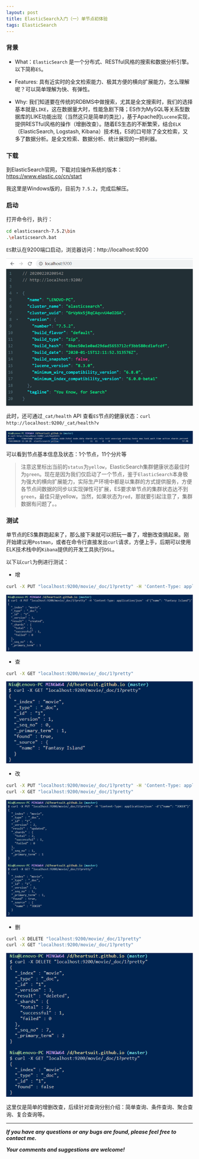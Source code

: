 ```yaml
---
layout: post
title: ElasticSearch入门（一）单节点初体验
tags: ElasticSearch
---
```


### 背景

- What：`ElasticSearch` 是一个分布式、RESTful风格的搜索和数据分析引擎。以下简称`ES`。

- Features: 具有近实时的全文检索能力、极其方便的横向扩展能力，怎么理解呢？可以简单理解为快、有弹性。

- Why: 我们知道要在传统的RDBMS中做搜索，尤其是全文搜索时，我们的选择基本就是`LIKE`，这在数据量大时，性能急剧下降；ES作为MySQL等关系型数据库的LIKE功能出现（当然这只是简单的类比），基于Apache的`Lucene`实现，提供RESTful风格的操作（增删改查）。随着ES生态的不断繁荣，结合`ELK`（ElasticSearch, Logstash, Kibana）技术栈，ES的口号除了全文检索，又多了数据分析。是全文检索、数据分析、统计展现的一把利器。


### 下载

到ElasticSearch官网，下载对应操作系统的版本：https://www.elastic.co/cn/start

我这里是Windows版的，目前为 `7.5.2`，完成后解压。

### 启动

打开命令行，执行：

``` bash
cd elasticsearch-7.5.2\bin
.\elasticsearch.bat
```

`ES`默认在9200端口启动，浏览器访问：http://localhost:9200

![2020-02-20-ElasticSearch-Startup.jpg](https://github.com/heartsuit/heartsuit.github.io/raw/master/pictures/2020-02-20-ElasticSearch-Startup.jpg)

此时，还可通过`_cat/health` API 查看`ES`节点的健康状态：`curl http://localhost:9200/_cat/health?v`

![2020-02-20-ElasticSearch-Health.jpg](https://github.com/heartsuit/heartsuit.github.io/raw/master/pictures/2020-02-20-ElasticSearch-Health.jpg)

可以看到节点基本信息及状态：1个节点，11个分片等

> 注意这里标出当前的`status`为`yellow`，ElasticSearch集群健康状态最佳时为`green`。现在是因为我们仅启动了一个节点，鉴于`ElasticSearch`本身极为强大的横向扩展能力，实际生产环境中都是以集群的方式提供服务，方便各节点间数据的同步以实现弹性可扩展，ES要求单节点的集群状态达不到`green`，最佳只是yellow。当然，如果状态为`red`，那就要引起注意了，集群数据有问题了。。

### 测试

单节点的ES集群跑起来了，那么接下来就可以把玩一番了，增删改查搞起来。刚开始建议用`Postman`，或者在命令行直接发出`curl`请求，方便上手，后期可以使用ELK技术栈中的`Kibana`提供的开发工具执行`DSL`。

以下以`curl`为例进行测试：

- 增

``` bash
curl -X PUT "localhost:9200/movie/_doc/1?pretty" -H 'Content-Type: application/json' -d'{"name": "Fantasy Island"}'
```

![2020-02-20-ES-INSERT.png](https://github.com/heartsuit/heartsuit.github.io/raw/master/pictures/2020-02-20-ES-INSERT.png)

- 查

``` bash
curl -X GET "localhost:9200/movie/_doc/1?pretty"
```

![2020-02-20-ES-SELECT.jpg](https://github.com/heartsuit/heartsuit.github.io/raw/master/pictures/2020-02-20-ES-SELECT.jpg)

- 改

``` bash
curl -X PUT "localhost:9200/movie/_doc/1?pretty" -H 'Content-Type: application/json' -d'{"name": "JOKER"}'
curl -X GET "localhost:9200/movie/_doc/1?pretty"
```

![2020-02-20-ES-Update.jpg](https://github.com/heartsuit/heartsuit.github.io/raw/master/pictures/2020-02-20-ES-Update.jpg)

- 删

``` bash
curl -X DELETE "localhost:9200/movie/_doc/1?pretty"
curl -X GET "localhost:9200/movie/_doc/1?pretty"
```

![2020-02-20-ES-DELETE.jpg](https://github.com/heartsuit/heartsuit.github.io/raw/master/pictures/2020-02-20-ES-DELETE.jpg)

这里仅是简单的增删改查，后续针对查询分别介绍：简单查询、条件查询、聚合查询、复合查询等。

---

**_If you have any questions or any bugs are found, please feel free to contact me._**

**_Your comments and suggestions are welcome!_**

